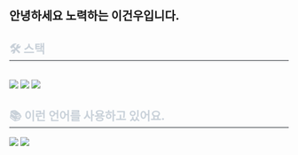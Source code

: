 ## 안녕하세요 노력하는 이건우입니다. 
<div style="text-align: left;">
    <h2 style="border-bottom: 1px solid #21262d; color: #c9d1d9;"> 🛠️ 스택 </h2> <br> 
    <div style="margin: ; text-align: left;" "text-align: left;">
          <img src="https://img.shields.io/badge/Java-007396?style=for-the-badge&logo=Java&logoColor=white">
          <img src="https://img.shields.io/badge/MySQL-4479A1?style=for-the-badge&logo=MySQL&logoColor=white">
          <img src="https://img.shields.io/badge/Spring%20Boot-6DB33F?style=for-the-badge&logo=spring-boot&logoColor=white"/>
          </div>
    </div>
    <div style="text-align: left;"> 
       <h2 style="border-bottom: 1px solid #21262d; color: #c9d1d9;"> 📚 이런 언어를 사용하고 있어요. </h2> <div style="text-align: left;"> <img src="https://github-readme-stats.vercel.app/api?username=leegunwoooo&bg_color=180,000000,00000000&title_color=ffffff&text_color=ffffff"
         /> <img src="https://github-readme-stats.vercel.app/api/top-langs/?username=leegunwoooo&layout=compact&bg_color=180,000000,00000000&title_color=ffffff&text_color=ffffff"
           /> </div> 
    </div>


